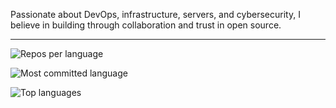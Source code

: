 Passionate about DevOps, infrastructure, servers, and cybersecurity, I believe in building through collaboration and trust in open source. 

------

![Repos per language](http://github-profile-summary-cards.vercel.app/api/cards/repos-per-language?username=ZackaryW&theme=algolia&nocache=true)

![Most committed language](http://github-profile-summary-cards.vercel.app/api/cards/most-commit-language?username=ZackaryW&theme=algolia&nocache=true)

![Top languages](https://github-readme-stats.vercel.app/api/top-langs/?username=ZackaryW&layout=compact&theme=algolia&hide_border=true&langs_count=10&nocache=true)